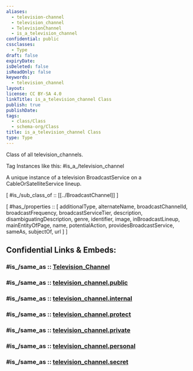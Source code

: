 ```yaml
---
aliases:
  - television-channel
  - television_channel
  - TelevisionChannel
  - is_a_television_channel
confidential: public
cssclasses:
  - Type
draft: false
expiryDate:
isDeleted: false
isReadOnly: false
keywords:
  - television_channel
layout:
license: CC BY-SA 4.0
linkTitle: is_a_television_channel Class
publish: true
publishDate:
tags:
  - class/Class
  - schema-org/Class
title: is_a_television_channel Class
type: Type
---
```


Class of all television_channels.

Tag Instances like this: 
#is_a_/television_channel

A unique instance of a television BroadcastService on a CableOrSatelliteService lineup.

[ #is_/sub_class_of :: [[../BroadcastChannel]] ]

[ #has_/properties :: [ additionalType, alternateName, broadcastChannelId, broadcastFrequency, broadcastServiceTier, description, disambiguatingDescription, genre, identifier, image, inBroadcastLineup, mainEntityOfPage, name, potentialAction, providesBroadcastService, sameAs, subjectOf, url ] ]


## Confidential Links & Embeds: 

### #is_/same_as :: [Television_Channel](Television_Channel.md) 

### #is_/same_as :: [television_channel.public](/_public/schema-org/Class/is_a_/Intangible/broadcast_channel/television_channel.public.md) 

### #is_/same_as :: [television_channel.internal](/_internal/schema-org/Class/is_a_/Intangible/broadcast_channel/television_channel.internal.md) 

### #is_/same_as :: [television_channel.protect](/_protect/schema-org/Class/is_a_/Intangible/broadcast_channel/television_channel.protect.md) 

### #is_/same_as :: [television_channel.private](/_private/schema-org/Class/is_a_/Intangible/broadcast_channel/television_channel.private.md) 

### #is_/same_as :: [television_channel.personal](/_personal/schema-org/Class/is_a_/Intangible/broadcast_channel/television_channel.personal.md) 

### #is_/same_as :: [television_channel.secret](/_secret/schema-org/Class/is_a_/Intangible/broadcast_channel/television_channel.secret.md)

